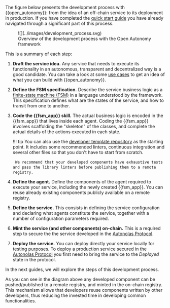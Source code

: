 The figure below presents the development process with {{open_autonomy}}: from the idea of an off-chain service to its deployment in production. If you have completed the [quick start guide](../quick_start) you have already navigated through a significant part of this process.

<figure markdown>
![](../images/development_process.svg)
<figcaption>Overview of the development process with the Open Autonomy framework</figcaption>
</figure>

This is a summary of each step:

1. **Draft the service idea.** Any service that needs to execute its functionality in an autonomous, transparent and decentralized way is a good candidate. You can take a look at some [use cases](../get_started/use_cases.md) to get an idea of what you can build with {{open_autonomy}}.

2. **Define the FSM specification.** Describe the service business logic as a [finite-state machine (FSM)](../key_concepts/fsm.md) in a language understood by the framework. This specification defines what are the states of the service, and how to transit from one to another.

3. **Code the {{fsm_app}} skill.** The actual business logic is encoded in the {{fsm_app}} that lives inside each agent. Coding the {{fsm_app}} involves scaffolding the "skeleton" of the classes, and complete the actual details of the actions executed in each state.

    !!! tip
        You can also use the [developer template repository](https://github.com/valory-xyz/dev-template) as the starting point. It includes some recommended linters, continuous integration and several other files so that you don't have to start from scratch.

        We recommend that your developed components have exhaustive tests and pass the library linters before publishing them to a remote registry.

4. **Define the agent.** Define the components of the agent required to execute your service, including the newly created {{fsm_app}}. You can reuse already existing components publicly available on a remote registry.

5. **Define the service.** This consists in defining the service configuration and declaring what agents constitute the service, together with a number of configuration parameters required.

6. **Mint the service (and other components) on-chain.** This is a required step to secure the the service developed in the [Autonolas Protocol](https://docs.autonolas.network/protocol/).

7. **Deploy the service.** You can deploy directly your service locally for testing purposes. To deploy a production service secured in the [Autonolas Protocol](https://docs.autonolas.network/protocol/) you first need to bring the service to the _Deployed_ state in the protocol.

In the next guides, we will explore the steps of this development process.

As you can see in the diagram above any developed component can be pushed/published to a remote registry, and minted in the on-chain registry. This mechanism allows that developers reuse components written by other developers, thus reducing the invested time in developing common functionalities.

